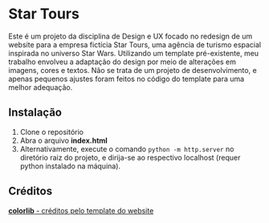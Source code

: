 # Star Tours
Este é um projeto da disciplina de Design e UX focado no redesign de um website para a empresa fictícia Star Tours, uma agência de turismo espacial inspirada no universo Star Wars. Utilizando um template pré-existente, meu trabalho envolveu a adaptação do design por meio de alterações em imagens, cores e textos. Não se trata de um projeto de desenvolvimento, e apenas pequenos ajustes foram feitos no código do template para uma melhor adequação.

## Instalação
1. Clone o repositório
2. Abra o arquivo **index.html**
3. Alternativamente, execute o comando `python -m http.server` no diretório raiz do projeto, e dirija-se ao respectivo localhost (requer python instalado na máquina).

## Créditos

<a href="https://colorlib.com/wp/template/royal/">**colorlib** - créditos pelo template do website</a>

